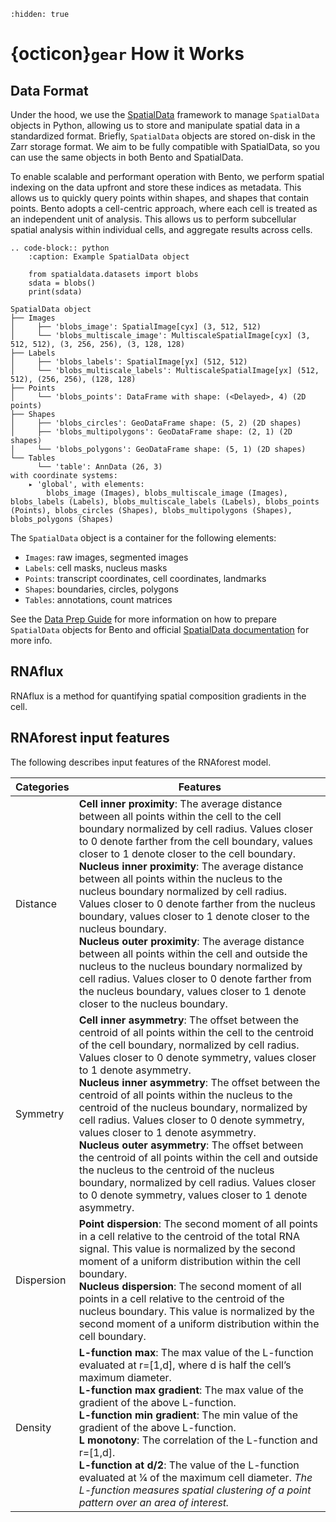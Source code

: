 ```{toctree}
:hidden: true
```

# {octicon}`gear` How it Works

## Data Format

Under the hood, we use the [SpatialData](https://spatialdata.scverse.org/en/latest/) framework to manage `SpatialData` objects in Python, allowing us to store and manipulate spatial data in a standardized format. Briefly, `SpatialData` objects are stored on-disk in the Zarr storage format. We aim to be fully compatible with SpatialData, so you can use the same objects in both Bento and SpatialData.

To enable scalable and performant operation with Bento, we perform spatial indexing on the data upfront and store these indices as metadata. This allows us to quickly query points within shapes, and shapes that contain points. Bento adopts a cell-centric approach, where each cell is treated as an independent unit of analysis. This allows us to perform subcellular spatial analysis within individual cells, and aggregate results across cells.

```{eval-rst}
.. code-block:: python
    :caption: Example SpatialData object

    from spatialdata.datasets import blobs
    sdata = blobs()
    print(sdata)
```

```
SpatialData object
├── Images
│     ├── 'blobs_image': SpatialImage[cyx] (3, 512, 512)
│     └── 'blobs_multiscale_image': MultiscaleSpatialImage[cyx] (3, 512, 512), (3, 256, 256), (3, 128, 128)
├── Labels
│     ├── 'blobs_labels': SpatialImage[yx] (512, 512)
│     └── 'blobs_multiscale_labels': MultiscaleSpatialImage[yx] (512, 512), (256, 256), (128, 128)
├── Points
│     └── 'blobs_points': DataFrame with shape: (<Delayed>, 4) (2D points)
├── Shapes
│     ├── 'blobs_circles': GeoDataFrame shape: (5, 2) (2D shapes)
│     ├── 'blobs_multipolygons': GeoDataFrame shape: (2, 1) (2D shapes)
│     └── 'blobs_polygons': GeoDataFrame shape: (5, 1) (2D shapes)
└── Tables
      └── 'table': AnnData (26, 3)
with coordinate systems:
    ▸ 'global', with elements:
        blobs_image (Images), blobs_multiscale_image (Images), blobs_labels (Labels), blobs_multiscale_labels (Labels), blobs_points (Points), blobs_circles (Shapes), blobs_multipolygons (Shapes), blobs_polygons (Shapes)
```

The `SpatialData` object is a container for the following elements:
- `Images`: raw images, segmented images
- `Labels`: cell masks, nucleus masks
- `Points`: transcript coordinates, cell coordinates, landmarks
- `Shapes`: boundaries, circles, polygons
- `Tables`: annotations, count matrices

See the [Data Prep Guide](tutorial_gallery/Data_Prep_Guide.html) for more information on how to prepare `SpatialData` objects for Bento and official [SpatialData documentation](https://spatialdata.scverse.org) for more info.


## RNAflux

RNAflux is a method for quantifying spatial composition gradients in the cell.


## RNAforest input features
    
The following describes input features of the RNAforest model.

| **Categories** | **Features** |
| -------------- | ------------ |
| Distance       | **Cell inner proximity**: The average distance between all points within the cell to the cell boundary normalized by cell radius. Values closer to 0 denote farther from the cell boundary, values closer to 1 denote closer to the cell boundary.<br>**Nucleus inner proximity**: The average distance between all points within the nucleus to the nucleus boundary normalized by cell radius. Values closer to 0 denote farther from the nucleus boundary, values closer to 1 denote closer to the nucleus boundary.<br>**Nucleus outer proximity**: The average distance between all points within the cell and outside the nucleus to the nucleus boundary normalized by cell radius. Values closer to 0 denote farther from the nucleus boundary, values closer to 1 denote closer to the nucleus boundary. |
| Symmetry       | **Cell inner asymmetry**: The offset between the centroid of all points within the cell to the centroid of the cell boundary, normalized by cell radius. Values closer to 0 denote symmetry, values closer to 1 denote asymmetry.<br>**Nucleus inner asymmetry**: The offset between the centroid of all points within the nucleus to the centroid of the nucleus boundary, normalized by cell radius. Values closer to 0 denote symmetry, values closer to 1 denote asymmetry.<br>**Nucleus outer asymmetry**: The offset between the centroid of all points within the cell and outside the nucleus to the centroid of the nucleus boundary, normalized by cell radius. Values closer to 0 denote symmetry, values closer to 1 denote asymmetry.                                                                |
| Dispersion     | **Point dispersion**: The second moment of all points in a cell relative to the centroid of the total RNA signal. This value is normalized by the second moment of a uniform distribution within the cell boundary.<br>**Nucleus dispersion**: The second moment of all points in a cell relative to the centroid of the nucleus boundary. This value is normalized by the second moment of a uniform distribution within the cell boundary.                                                                                                                                                                                                                                                                                                                                                                    |
| Density        | **L-function max**: The max value of the L-function evaluated at r=[1,d], where d is half the cell’s maximum diameter.<br>**L-function max gradient**: The max value of the gradient of the above L-function.<br>**L-function min gradient**: The min value of the gradient of the above L-function.<br>**L monotony**: The correlation of the L-function and r=[1,d].<br>**L-function at d/2**: The value of the L-function evaluated at ¼ of the maximum cell diameter.   *The L-function measures spatial clustering of a point pattern over an area of interest.*                                                                                                                                   
</details>
<br>
